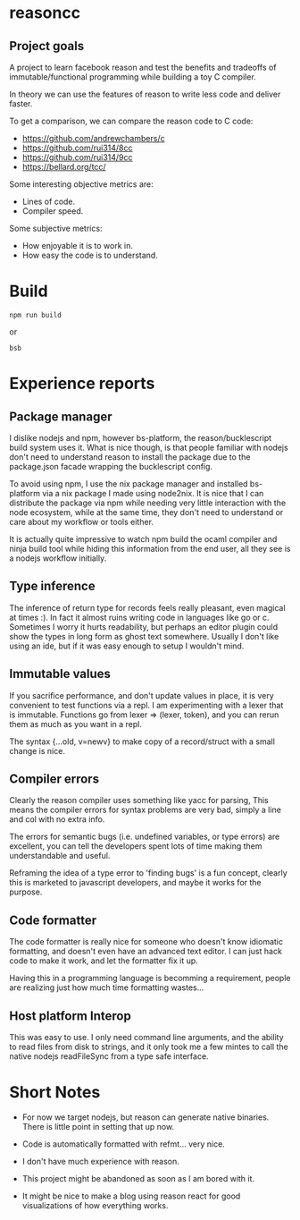 # reasoncc

## Project goals

A project to learn facebook reason and test the benefits and tradeoffs
of immutable/functional programming while building a toy C compiler.

In theory we can use the features of reason to write less code and deliver faster.

To get a comparison, we can compare the reason code to C code:

- https://github.com/andrewchambers/c
- https://github.com/rui314/8cc
- https://github.com/rui314/9cc
- https://bellard.org/tcc/

Some interesting objective metrics are:

- Lines of code.
- Compiler speed.

Some subjective metrics:

- How enjoyable it is to work in.
- How easy the code is to understand.

# Build
```
npm run build
```
or
```
bsb
```

# Experience reports

## Package manager

I dislike nodejs and npm, however bs-platform, the reason/bucklescript
build system uses it. What is nice though, is that people familiar with
nodejs don't need to understand reason to install the package due to the
package.json facade wrapping the bucklescript config.

To avoid using npm, I use the nix package manager
and installed bs-platform via a nix package I made using node2nix.
It is nice that I can distribute the package via npm while
needing very little interaction with the node ecosystem, while at the same time,
they don't need to understand or care about my workflow or tools either.

It is actually quite impressive to watch npm build the ocaml compiler and ninja
build tool while hiding this information from the end user, all they see is 
a nodejs workflow initially.

## Type inference

The inference of return type for records feels really pleasant, even
magical at times :). In fact it almost ruins writing code in languages
like go or c. Sometimes I worry it hurts readability, but perhaps an 
editor plugin could show the types in long form as ghost text somewhere.
Usually I don't like using an ide, but if it was easy enough to setup
I wouldn't mind.

## Immutable values

If you sacrifice performance, and don't update values in place, it is very
convenient to test functions via a repl. I am experimenting with a lexer
that is immutable. Functions go from lexer => (lexer, token), and you
can rerun them as much as you want in a repl.

The syntax {...old, v=newv} to make copy of a record/struct with a small change is nice.

## Compiler errors

Clearly the reason compiler uses something like yacc for parsing, This means
the compiler errors for syntax problems are very bad, simply a line and col with
no extra info.

The errors for semantic bugs (i.e. undefined variables, or type errors)
are excellent, you can tell the developers spent lots of time making them
understandable and useful.

Reframing the idea of a type error to 'finding bugs' is a fun concept,
clearly this is marketed to javascript developers, and maybe it works for
the purpose.

## Code formatter

The code formatter is really nice for someone who doesn't know idiomatic formatting,
and doesn't even have an advanced text editor. I can just hack code to make it work, 
and let the formatter fix it up.

Having this in a programming language is becomming a requirement, people are realizing just
how much time formatting wastes...

## Host platform Interop

This was easy to use. I only need command line arguments, and the ability to read files
from disk to strings, and it only took me a few mintes to call the native nodejs readFileSync
from a type safe interface.

# Short Notes
- For now we target nodejs, but reason can generate native binaries.
  There is little point in setting that up now.

- Code is automatically formatted with refmt... very nice.

- I don't have much experience with reason.

- This project might be abandoned as soon as I am bored with it.

- It might be nice to make a blog using reason react for good visualizations
  of how everything works.
